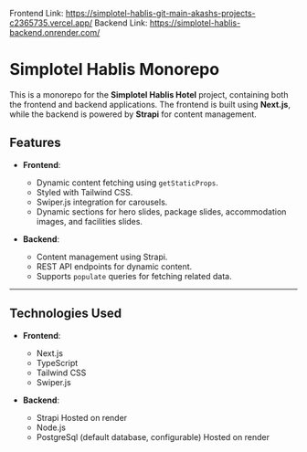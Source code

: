 Frontend Link: https://simplotel-hablis-git-main-akashs-projects-c2365735.vercel.app/
Backend Link: https://simplotel-hablis-backend.onrender.com/

# Simplotel Hablis Monorepo

This is a monorepo for the **Simplotel Hablis Hotel** project, containing both the frontend and backend applications. The frontend is built using **Next.js**, while the backend is powered by **Strapi** for content management.

## Features

- **Frontend**:
  - Dynamic content fetching using `getStaticProps`.
  - Styled with Tailwind CSS.
  - Swiper.js integration for carousels.
  - Dynamic sections for hero slides, package slides, accommodation images, and facilities slides.

- **Backend**:
  - Content management using Strapi.
  - REST API endpoints for dynamic content.
  - Supports `populate` queries for fetching related data.

---

## Technologies Used

- **Frontend**:
  - Next.js
  - TypeScript
  - Tailwind CSS
  - Swiper.js

- **Backend**:
  - Strapi Hosted on render
  - Node.js
  - PostgreSql (default database, configurable) Hosted on render
